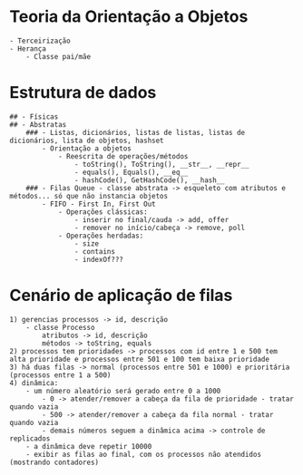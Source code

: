 # Teoria da Orientação a Objetos
    - Terceirização
    - Herança
        - Classe pai/mãe


# Estrutura de dados
    ## - Físicas
    ## - Abstratas
        ### - Listas, dicionários, listas de listas, listas de dicionários, lista de objetos, hashset
            - Orientação a objetos
                - Reescrita de operações/métodos
                    - toString(), ToString(), __str__, __repr__
                    - equals(), Equals(), __eq__
                    - hashCode(), GetHashCode(), __hash__
        ### - Filas Queue - classe abstrata -> esqueleto com atributos e métodos... só que não instancia objetos
            - FIFO - First In, First Out
                - Operações clássicas:
                    - inserir no final/cauda -> add, offer
                    - remover no início/cabeça -> remove, poll
                - Operações herdadas:
                    - size
                    - contains
                    - indexOf???

# Cenário de aplicação de filas
    1) gerencias processos -> id, descrição
        - classe Processo
            atributos -> id, descrição
            métodos -> toString, equals
    2) processos tem prioridades -> processos com id entre 1 e 500 tem alta prioridade e processos entre 501 e 100 tem baixa prioridade
    3) há duas filas -> normal (processos entre 501 e 1000) e prioritária (processos entre 1 a 500)
    4) dinâmica:
        - um número aleatório será gerado entre 0 a 1000
            - 0 -> atender/remover a cabeça da fila de prioridade - tratar quando vazia
            - 500 -> atender/remover a cabeça da fila normal - tratar quando vazia
            - demais números seguem a dinâmica acima -> controle de replicados
        - a dinâmica deve repetir 10000
        - exibir as filas ao final, com os processos não atendidos (mostrando contadores)
